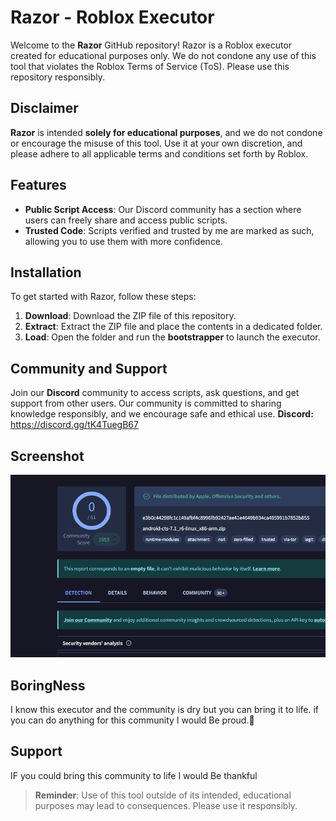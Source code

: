 # Razor - Roblox Executor

Welcome to the **Razor** GitHub repository! Razor is a Roblox executor created for educational purposes only. We do not condone any use of this tool that violates the Roblox Terms of Service (ToS). Please use this repository responsibly.

## Disclaimer

**Razor** is intended **solely for educational purposes**, and we do not condone or encourage the misuse of this tool. Use it at your own discretion, and please adhere to all applicable terms and conditions set forth by Roblox.

## Features

- **Public Script Access**: Our Discord community has a section where users can freely share and access public scripts.
- **Trusted Code**: Scripts verified and trusted by me are marked as such, allowing you to use them with more confidence.

## Installation

To get started with Razor, follow these steps:

1. **Download**: Download the ZIP file of this repository.
2. **Extract**: Extract the ZIP file and place the contents in a dedicated folder.
3. **Load**: Open the folder and run the **bootstrapper** to launch the executor.

## Community and Support

Join our **Discord** community to access scripts, ask questions, and get support from other users. Our community is committed to sharing knowledge responsibly, and we encourage safe and ethical use.
**Discord:** https://discord.gg/tK4TuegB67
## Screenshot

![Razor Screenshot](evidence1.png)


## BoringNess
I know this executor and the community is dry but you can bring it to life. if you can do anything for this community I would Be proud.🥺

## Support
IF you could bring this community to life I would Be thankful

> **Reminder**: Use of this tool outside of its intended, educational purposes may lead to consequences. Please use it responsibly.
